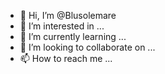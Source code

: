 


- 👋 Hi, I’m @Blusolemare
- 👀 I’m interested in ...
- 🌱 I’m currently learning ...
- 💞️ I’m looking to collaborate on ...
- 📫 How to reach me ...

<!---
Blusolemare/Blusolemare is a ✨ special ✨ repository because its `README.md` (this file) appears on your GitHub profile.
You can click the Preview link to take a look at your changes.
--->
